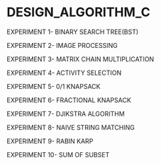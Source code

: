 # DESIGN_ALGORITHM_C

EXPERIMENT 1- BINARY SEARCH TREE(BST)

EXPERIMENT 2- IMAGE PROCESSING

EXPERIMENT 3- MATRIX CHAIN MULTIPLICATION

EXPERIMENT 4- ACTIVITY SELECTION

EXPERIMENT 5- 0/1 KNAPSACK

EXPERIMENT 6- FRACTIONAL KNAPSACK

EXPERIMENT 7- DJIKSTRA ALGORITHM

EXPERIMENT 8- NAIVE STRING MATCHING

EXPERIMENT 9- RABIN KARP

EXPERIMENT 10- SUM OF SUBSET
